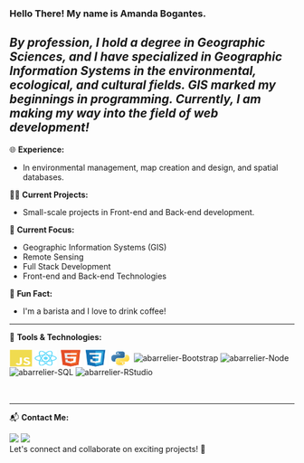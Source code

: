 ### Hello There! My name is Amanda Bogantes.
## _By profession, I hold a degree in Geographic Sciences, and I have specialized in Geographic Information Systems in the environmental, ecological, and cultural fields. GIS marked my beginnings in programming. Currently, I am making my way into the field of web development!_

🌐 **Experience:**
- In environmental management, map creation and design, and spatial databases.

👨‍💻 **Current Projects:**
- Small-scale projects in Front-end and Back-end development.

🚀 **Current Focus:**
- Geographic Information Systems (GIS)
- Remote Sensing
- Full Stack Development
- Front-end and Back-end Technologies

🌿 **Fun Fact:**
- I'm a barista and I love to drink coffee!
---
🔧 **Tools & Technologies:**
<div style="display: inline_block">
  <img align="center" alt="abarrelier-Js" height="30" width="40" src="https://raw.githubusercontent.com/devicons/devicon/master/icons/javascript/javascript-plain.svg">
  <img align="center" alt="abarrelier-React" height="30" width="40" src="https://raw.githubusercontent.com/devicons/devicon/master/icons/react/react-original.svg">
  <img align="center" alt="abarrelier-HTML" height="30" width="40" src="https://raw.githubusercontent.com/devicons/devicon/master/icons/html5/html5-original.svg">
  <img align="center" alt="abarrelier-CSS" height="30" width="40" src="https://raw.githubusercontent.com/devicons/devicon/master/icons/css3/css3-original.svg">
  <img align="center" alt="abarrelier-Python" height="30" width="40" src="https://raw.githubusercontent.com/devicons/devicon/master/icons/python/python-original.svg">
  <img align="center" alt="abarrelier-Bootstrap" height="30" width="40" src="https://cdn.jsdelivr.net/gh/devicons/devicon/icons/bootstrap/bootstrap-original.svg">
  <img align="center" alt="abarrelier-Node" height="30" width="40" src="https://cdn.jsdelivr.net/gh/devicons/devicon/icons/nodejs/nodejs-original.svg">
  <img align="center" alt="abarrelier-SQL" height="30" width="40" src="https://cdn.jsdelivr.net/gh/devicons/devicon/icons/postgresql/postgresql-original.svg">
  <img align="center" alt="abarrelier-RStudio" height="30" width="40" src="https://cdn.jsdelivr.net/gh/devicons/devicon/icons/rstudio/rstudio-original.svg">
</div>
<br/>

##
---
📬 **Contact Me:**
<div> 
  <a href="mailto:abarrelier.bg@gmail.com"><img src="https://img.shields.io/badge/-Gmail-%23333?style=for-the-badge&logo=gmail&logoColor=white" target="_blank" height="30"></a>
  <a href="https://www.linkedin.com/in/amanda-bogantes-barrelier-a827b7221/?originalSubdomain=cr" target="_blank"><img src="https://img.shields.io/badge/-LinkedIn-%230077B5?style=for-the-badge&logo=linkedin&logoColor=white" target="_blank" height="30"></a> 
</div>
Let's connect and collaborate on exciting projects! 🌟


